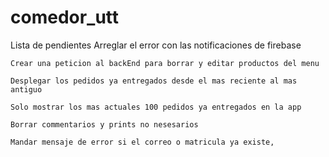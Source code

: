 # comedor_utt

Lista de pendientes
    Arreglar el error con las notificaciones de firebase
    
    Crear una peticion al backEnd para borrar y editar productos del menu
    
    Desplegar los pedidos ya entregados desde el mas reciente al mas antiguo
    
    Solo mostrar los mas actuales 100 pedidos ya entregados en la app
    
    Borrar commentarios y prints no nesesarios
    
    Mandar mensaje de error si el correo o matricula ya existe, 

